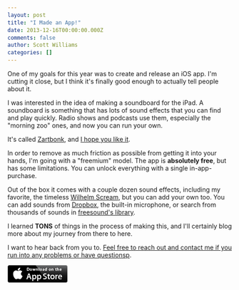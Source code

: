 ```yaml
---
layout: post
title: "I Made an App!"
date: 2013-12-16T00:00:00.000Z
comments: false
author: Scott Williams
categories: []
---
```

One of my goals for this year was to create and release an iOS app. I'm cutting it close, but I think it's finally good enough to actually tell people about it.

I was interested in the idea of making a soundboard for the iPad. A soundboard is something that has lots of sound effects that you can find and play quickly. Radio shows and podcasts use them, especially the "morning zoo" ones, and now you can run your own.

It's called <a href="http://zartbonk.com">Zartbonk</a>, and <a href="https://itunes.apple.com/us/app/zartbonk/id727445952?ls=1&amp;mt=8">I hope you like it</a>.

In order to remove as much friction as possible from getting it into your hands, I'm going with a "freemium" model. The app is <strong>absolutely free</strong>, but has some limitations. You can unlock everything with a single in-app-purchase.

Out of the box it comes with a couple dozen sound effects, including my favorite, the timeless <a href="http://www.youtube.com/watch?v=cdbYsoEasio">Wilhelm Scream</a>, but you can add your own too. You can add sounds from <a href="https://db.tt/7Rr3UKJ">Dropbox</a>, the built-in microphone, or search from thousands of sounds in <a href="http://freesound.org/">freesound's library</a>.

I learned <strong>TONS</strong> of things in the process of making this, and I'll certainly blog more about my journey from there to here.

I want to hear back from you to. <a href="http://zartbonk.com/contact">Feel free to reach out and contact me if you run into any problems or have questionsp</a>.

<a href="https://itunes.apple.com/us/app/zartbonk/id727445952?ls=1&amp;mt=8" target="_blank">
			
<img alt="appstore.png" src="./appstore.png">